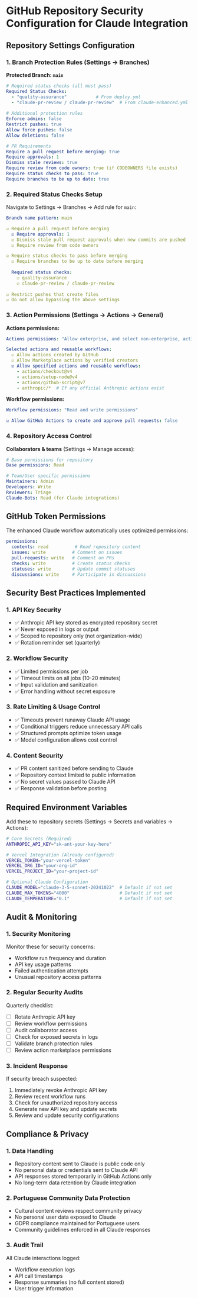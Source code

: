 # GitHub Repository Security Configuration for Claude Integration

## Repository Settings Configuration

### 1. Branch Protection Rules (Settings → Branches)

**Protected Branch: `main`**
```yaml
# Required status checks (all must pass)
Required Status Checks:
  - "quality-assurance"           # From deploy.yml
  - "claude-pr-review / claude-pr-review"  # From claude-enhanced.yml
  
# Additional protection rules
Enforce admins: false
Restrict pushes: true
Allow force pushes: false
Allow deletions: false

# PR Requirements
Require a pull request before merging: true
Require approvals: 1
Dismiss stale reviews: true
Require review from code owners: true (if CODEOWNERS file exists)
Require status checks to pass: true
Require branches to be up to date: true
```

### 2. Required Status Checks Setup

Navigate to Settings → Branches → Add rule for `main`:

```yaml
Branch name pattern: main

☑️ Require a pull request before merging
  ☑️ Require approvals: 1
  ☑️ Dismiss stale pull request approvals when new commits are pushed
  ☑️ Require review from code owners

☑️ Require status checks to pass before merging
  ☑️ Require branches to be up to date before merging
  
  Required status checks:
    ☑️ quality-assurance
    ☑️ claude-pr-review / claude-pr-review
    
☑️ Restrict pushes that create files
☑️ Do not allow bypassing the above settings
```

### 3. Action Permissions (Settings → Actions → General)

**Actions permissions:**
```yaml
Actions permissions: "Allow enterprise, and select non-enterprise, actions and reusable workflows"

Selected actions and reusable workflows:
  ☑️ Allow actions created by GitHub
  ☑️ Allow Marketplace actions by verified creators
  ☑️ Allow specified actions and reusable workflows:
    - actions/checkout@v4
    - actions/setup-node@v4
    - actions/github-script@v7
    - anthropic/*  # If any official Anthropic actions exist
```

**Workflow permissions:**
```yaml
Workflow permissions: "Read and write permissions"

☑️ Allow GitHub Actions to create and approve pull requests: false
```

### 4. Repository Access Control

**Collaborators & teams** (Settings → Manage access):
```yaml
# Base permissions for repository
Base permissions: Read

# Team/User specific permissions
Maintainers: Admin
Developers: Write  
Reviewers: Triage
Claude-Bots: Read (for Claude integrations)
```

## GitHub Token Permissions

The enhanced Claude workflow automatically uses optimized permissions:

```yaml
permissions:
  contents: read          # Read repository content
  issues: write          # Comment on issues  
  pull-requests: write   # Comment on PRs
  checks: write          # Create status checks
  statuses: write        # Update commit statuses
  discussions: write     # Participate in discussions
```

## Security Best Practices Implemented

### 1. API Key Security
- ✅ Anthropic API key stored as encrypted repository secret
- ✅ Never exposed in logs or output
- ✅ Scoped to repository only (not organization-wide)
- ✅ Rotation reminder set (quarterly)

### 2. Workflow Security
- ✅ Limited permissions per job
- ✅ Timeout limits on all jobs (10-20 minutes)
- ✅ Input validation and sanitization
- ✅ Error handling without secret exposure

### 3. Rate Limiting & Usage Control
- ✅ Timeouts prevent runaway Claude API usage
- ✅ Conditional triggers reduce unnecessary API calls
- ✅ Structured prompts optimize token usage
- ✅ Model configuration allows cost control

### 4. Content Security
- ✅ PR content sanitized before sending to Claude
- ✅ Repository context limited to public information
- ✅ No secret values passed to Claude API
- ✅ Response validation before posting

## Required Environment Variables

Add these to repository secrets (Settings → Secrets and variables → Actions):

```bash
# Core Secrets (Required)
ANTHROPIC_API_KEY="sk-ant-your-key-here"

# Vercel Integration (Already configured)
VERCEL_TOKEN="your-vercel-token"
VERCEL_ORG_ID="your-org-id" 
VERCEL_PROJECT_ID="your-project-id"

# Optional Claude Configuration
CLAUDE_MODEL="claude-3-5-sonnet-20241022"  # Default if not set
CLAUDE_MAX_TOKENS="4000"                   # Default if not set
CLAUDE_TEMPERATURE="0.1"                   # Default if not set
```

## Audit & Monitoring

### 1. Security Monitoring
Monitor these for security concerns:
- Workflow run frequency and duration
- API key usage patterns
- Failed authentication attempts
- Unusual repository access patterns

### 2. Regular Security Audits
Quarterly checklist:
- [ ] Rotate Anthropic API key
- [ ] Review workflow permissions
- [ ] Audit collaborator access
- [ ] Check for exposed secrets in logs
- [ ] Validate branch protection rules
- [ ] Review action marketplace permissions

### 3. Incident Response
If security breach suspected:
1. Immediately revoke Anthropic API key
2. Review recent workflow runs
3. Check for unauthorized repository access
4. Generate new API key and update secrets
5. Review and update security configurations

## Compliance & Privacy

### 1. Data Handling
- Repository content sent to Claude is public code only
- No personal data or credentials sent to Claude API
- API responses stored temporarily in GitHub Actions only
- No long-term data retention by Claude integration

### 2. Portuguese Community Data Protection
- Cultural content reviews respect community privacy
- No personal user data exposed to Claude
- GDPR compliance maintained for Portuguese users
- Community guidelines enforced in all Claude responses

### 3. Audit Trail
All Claude interactions logged:
- Workflow execution logs
- API call timestamps
- Response summaries (no full content stored)
- User trigger information